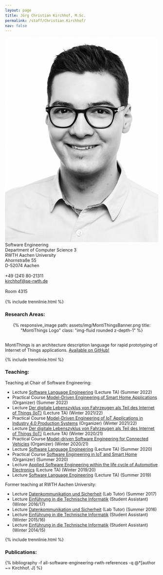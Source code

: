 ```yaml
---
layout: page
title: Jörg Christian Kirchhof, M.Sc.
permalink: /staff/Christian.Kirchhof/
nav: false
---
```


<div class="container">
    <div class="row">
        <div class="col-lg-3">
          <img class="staff-pics z-depth-1" src="../../assets/img/teams/kirchhof.jpeg" 
               alt="Jörg Christian Kirchhof" style="float: left;">
        </div>
        <div class="col-lg-4">
          Software Engineering<br>
          Department of Computer Science 3<br>
          RWTH Aachen University<br>
          Ahornstraße 55<br>
          D-52074 Aachen<br>
          <br>
          +49 (241) 80-21311<br>
          <a href="mailto:kirchhof@se-rwth.de">kirchhof@se-rwth.de</a><br>
          <br>
          Room 4315
        </div>
    </div>
</div>

<br>
{% include trennlinie.html %}

### Research Areas:

<center>
<div class="row" style="width: 100%; max-width: 700px">
    <div class="col-sm mt-3 mt-md-0">
        {% responsive_image path: assets/img/MontiThingsBanner.png 
         title: "MontiThings Logo" 
         class: "img-fluid rounded z-depth-1" %}
    </div>
</div>
</center>
<br />

MontiThings is an architecture description language for rapid prototyping of Internet of Things applications. 
[Available on GitHub!](https://github.com/monticore/montithings/)

{% include trennlinie.html %}

### Teaching:

Teaching at Chair of Software Engineering:

- Lecture [Software Language Engineering](/teaching) (Lecture TA) (Summer 2022)
- Practical Course [Model-Driven Engineering of Smart Home Applications]() (Organizer) (Summer 2022)
- Lecture [Der digitale Lebenszyklus von Fahrzeugen als Teil des Internet of Things (IoT)]() (Lecture TA) (Winter 2021/22)
- Practical Course [Model-Driven Engineering of IoT Applications in Industry 4.0 Production Systems]() (Organizer) (Winter 2021/22)
- Lecture [Der digitale Lebenszyklus von Fahrzeugen als Teil des Internet of Things (IoT)]() (Lecture TA) (Winter 2020/21)
- Practical Course [Model-driven Software Engineering for Connected Vehicles]() (Organizer) (Winter 2020/21)
- Lecture [Software Language Engineering]() (Lecture TA) (Summer 2020)
- Practical Course [Software Engineering in IoT and Smart Home]() (Organizer) (Summer 2020)
- Lecture [Applied Software Engineering within the life cycle of Automotive Electronics]() (Lecture TA) (Winter 2019/20)
- Lecture [Software Language Engineering]() (Lecture TA) (Summer 2019)

Former teaching at RWTH Aachen University:

- Lecture [Datenkommunikation und Sicherheit](http://www.campus.rwth-aachen.de/rwth/all/event.asp?gguid=0xFD530631348EA64598251C93A07349C2&tguid=0xCEF5F29D5BF6474696B73F9332CE2501) (Lab Tutor) (Summer 2017)
- Lecture [Einführung in die Technische Informatik](https://embedded.rwth-aachen.de/doku.php?id=lehre:wise1617:technische_informatik) (Student Assistant) (Winter 2016/17)
- Lecture [Datenkommunikation und Sicherheit](https://www.rwth-aachen.de/cms/root/Studium/~hihq/Lehre/?lidx=1) (Lab Tutor) (Summer 2016)
- Lecture [Einführung in die Technische Informatik](https://embedded.rwth-aachen.de/doku.php?id=lehre:wise1516:technische_informatik) (Student Assistant) (Winter 2015/16)
- Lecture [Einführung in die Technische Informatik](https://embedded.rwth-aachen.de/doku.php?id=lehre:wise1415:technische_informatik) (Student Assistant) (Winter 2014/15)

{% include trennlinie.html %}


### Publications:

<div class="publications">
  {% bibliography -f all-software-engineering-rwth-references -q @*[author ~= Kirchhof. J] %}
</div>

